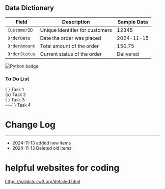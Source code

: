 ## Data Dictionary

| Field         | Description                     | Sample Data |
| ------------- | ------------------------------- | ----------- |
| `CustomerID`  | Unique identifier for customers | 12345       |
| `OrderDate`   | Date the order was placed       | 2024-11-15  |
| `OrderAmount` | Total amount of the order       | 150.75      |
| `OrderStatus` | Current status of the order     | Delivered   |

![Python badge](https://img.shields.io/badge/Python-3776AB?style=for-the-badge&logo=python&logoColor=white)

### To Do List

{ } Task 1  
{x} Task 2  
{ } Task 3  
---{ } Task 4

# Change Log

---

- 2024-11-13 added new items
- 2024-11-13 Deleted old items

# helpful websites for coding

https://validator.w3.org/detailed.html
